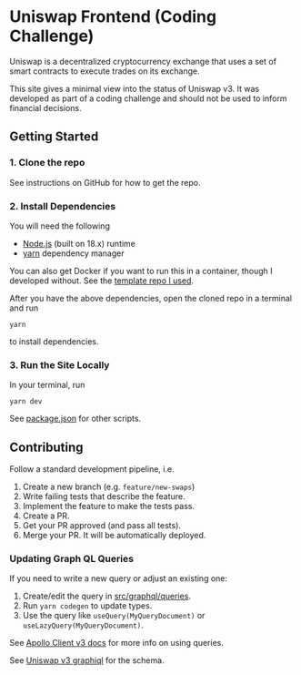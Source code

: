 # Uniswap Frontend (Coding Challenge)
Uniswap is a decentralized cryptocurrency
exchange that uses a set of smart contracts
to execute trades on its exchange.

This site gives a minimal view into the status of
Uniswap v3. It was developed as part of a coding
challenge and should not be used to inform financial
decisions.

## Getting Started

### 1. Clone the repo
See instructions on GitHub for how to get the repo.
### 2. Install Dependencies
You will need the following
- [Node.js](https://nodejs.org/en/) (built on 18.x) runtime
- [yarn](https://yarnpkg.com/) dependency manager

You can also get Docker if you want to run this
in a container, though I developed without. See
the [template repo I used](https://github.com/nikitowsky/next-advanced-apollo-starter).

After you have the above dependencies, open the cloned
repo in a terminal and run

```
yarn
```

to install dependencies.

### 3. Run the Site Locally
In your terminal, run

```
yarn dev
```

See [package.json](./package.json) for other scripts.

## Contributing
Follow a standard development pipeline, i.e.

1. Create a new branch (e.g. `feature/new-swaps`)
2. Write failing tests that describe the feature.
3. Implement the feature to make the tests pass.
4. Create a PR.
5. Get your PR approved (and pass all tests).
6. Merge your PR. It will be automatically deployed.

### Updating Graph QL Queries
If you need to write a new query or adjust an existing one:

1. Create/edit the query in [src/graphql/queries](./src/graphql/queries/).
2. Run `yarn codegen` to update types.
3. Use the query like `useQuery(MyQueryDocument)` or `useLazyQuery(MyQueryDocument)`.

See [Apollo Client v3 docs](https://www.apollographql.com/docs/react/data/queries) for more info on using queries.

See [Uniswap v3 graphiql](https://api.thegraph.com/subgraphs/name/uniswap/uniswap-v3-subgraph/graphql) for the schema.
